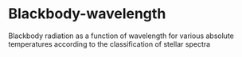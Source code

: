 # Blackbody-wavelength
 Blackbody radiation as a function of wavelength for various absolute temperatures according to the classification of stellar spectra
